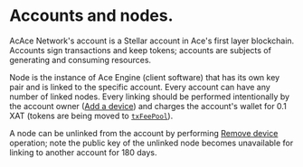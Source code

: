 # Accounts and nodes.


AcAce Network's account is a Stellar account in Ace's first layer blockchain. Accounts sign transactions and keep tokens; accounts are subjects of generating and consuming resources.


Node is the instance of Ace Engine (client software) that has its own key pair and is linked to the specific account. Every account can have any number of linked nodes. Every linking should be performed intentionally by the account owner ([Add a device][2]) and charges the account's wallet for 0.1 XAT (tokens are being moved to [`txFeePool`][3]).

A node can be unlinked from the account by performing [Remove device][4] operation; note the public key of the unlinked node becomes unavailable for linking to another account for 180 days.

[1]: https://developers.stellar.org/docs/glossary/accounts/
[2]: ../list-of-operations/add-device.md
[3]: ../glossary/system-pools.md#txfeepool
[4]: ../list-of-operations/remove-device.md
